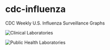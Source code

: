 # cdc-influenza
CDC Weekly U.S. Influenza Surveillance Graphs

![Clinical Laboratories](https://www.cdc.gov/flu/weekly/WeeklyArchives2023-2024/images/WHONPHL08_small.gif?raw=true)

![Public Health Laboratories](https://www.cdc.gov/flu/weekly/weeklyarchives2023-2024/images/WHOPHL08_small.gif?raw=true)
        